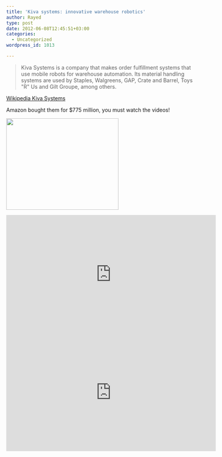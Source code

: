 ```yaml
---
title: 'Kiva systems: innovative warehouse robotics'
author: Rayed
type: post
date: 2012-06-08T12:45:51+03:00
categories:
  - Uncategorized
wordpress_id: 1013

---
```

> Kiva Systems is a company that makes order fulfillment systems that use mobile robots for warehouse automation. Its material handling systems are used by Staples, Walgreens, GAP, Crate and Barrel, Toys "R" Us and Gilt Groupe, among others.

<a href="http://en.wikipedia.org/wiki/Kiva_Systems">Wikipedia Kiva Systems</a>

Amazon bought them for $775 million, you must watch the videos!

<a href="/static/uploads/2012/06/kiva-systems-robotic-warehouse_3.jpg"><img src="/static/uploads/2012/06/kiva-systems-robotic-warehouse_3-300x244.jpg" alt="" title="kiva systems robotic warehouse" width="300" height="244" class="alignnone size-medium wp-image-1016" srcset="/static/uploads/2012/06/kiva-systems-robotic-warehouse_3-300x244.jpg 300w, /static/uploads/2012/06/kiva-systems-robotic-warehouse_3-367x300.jpg 367w, /static/uploads/2012/06/kiva-systems-robotic-warehouse_3.jpg 525w" sizes="(max-width: 300px) 100vw, 300px" /></a>

<iframe width="560" height="315" src="http://www.youtube.com/embed/szU2-1infqc" frameborder="0" allowfullscreen></iframe>

<iframe width="560" height="315" src="http://www.youtube.com/embed/Fr6Rco5A9SM" frameborder="0" allowfullscreen></iframe>

